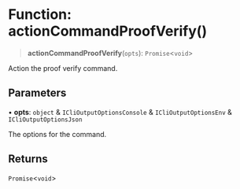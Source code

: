 # Function: actionCommandProofVerify()

> **actionCommandProofVerify**(`opts`): `Promise`\<`void`\>

Action the proof verify command.

## Parameters

• **opts**: `object` & `ICliOutputOptionsConsole` & `ICliOutputOptionsEnv` & `ICliOutputOptionsJson`

The options for the command.

## Returns

`Promise`\<`void`\>
